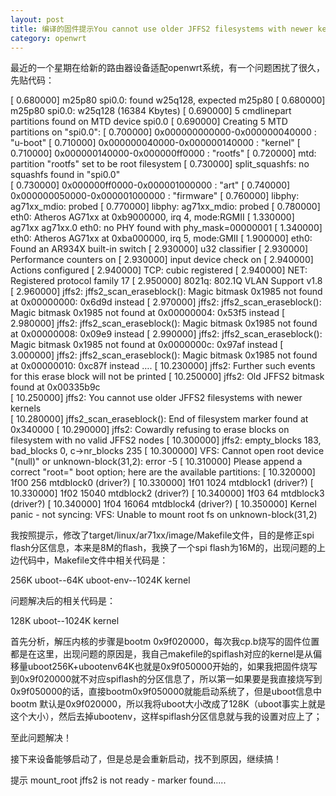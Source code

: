 ```yaml
---
layout: post
title: 编译的固件提示You cannot use older JFFS2 filesystems with newer kernels等问题的解决
category: openwrt
---
```


最近的一个星期在给新的路由器设备适配openwrt系统，有一个问题困扰了很久，先贴代码：



[    0.680000] m25p80 spi0.0: found w25q128, expected m25p80
[    0.680000] m25p80 spi0.0: w25q128 (16384 Kbytes)
[    0.690000] 5 cmdlinepart partitions found on MTD device spi0.0
[    0.690000] Creating 5 MTD partitions on "spi0.0":
[    0.700000] 0x000000000000-0x000000040000 : "u-boot"
[    0.710000] 0x000000040000-0x000000140000 : "kernel"
[    0.710000] 0x000000140000-0x000000ff0000 : "rootfs"
[    0.720000] mtd: partition "rootfs" set to be root filesystem
[    0.730000] split_squashfs: no squashfs found in "spi0.0"                 
[    0.730000] 0x000000ff0000-0x000001000000 : "art"
[    0.740000] 0x000000050000-0x000001000000 : "firmware"
[    0.760000] libphy: ag71xx_mdio: probed
[    0.770000] libphy: ag71xx_mdio: probed
[    0.780000] eth0: Atheros AG71xx at 0xb9000000, irq 4, mode:RGMII
[    1.330000] ag71xx ag71xx.0 eth0: no PHY found with phy_mask=00000001
[    1.340000] eth0: Atheros AG71xx at 0xba000000, irq 5, mode:GMII
[    1.900000] eth0: Found an AR934X built-in switch
[    2.930000] u32 classifier
[    2.930000]     Performance counters on
[    2.930000]     input device check on
[    2.940000]     Actions configured
[    2.940000] TCP: cubic registered
[    2.940000] NET: Registered protocol family 17
[    2.950000] 8021q: 802.1Q VLAN Support v1.8
[    2.960000] jffs2: jffs2_scan_eraseblock(): Magic bitmask 0x1985 not found at 0x00000000: 0x6d9d instead
[    2.970000] jffs2: jffs2_scan_eraseblock(): Magic bitmask 0x1985 not found at 0x00000004: 0x53f5 instead
[    2.980000] jffs2: jffs2_scan_eraseblock(): Magic bitmask 0x1985 not found at 0x00000008: 0x09e9 instead
[    2.990000] jffs2: jffs2_scan_eraseblock(): Magic bitmask 0x1985 not found at 0x0000000c: 0x97af instead
[    3.000000] jffs2: jffs2_scan_eraseblock(): Magic bitmask 0x1985 not found at 0x00000010: 0xc87f instead
….
[   10.230000] jffs2: Further such events for this erase block will not be printed
[   10.250000] jffs2: Old JFFS2 bitmask found at 0x00335b9c             
[   10.250000] jffs2: You cannot use older JFFS2 filesystems with newer kernels  
[   10.280000] jffs2_scan_eraseblock(): End of filesystem marker found at 0x340000
[   10.290000] jffs2: Cowardly refusing to erase blocks on filesystem with no valid JFFS2 nodes
[   10.300000] jffs2: empty_blocks 183, bad_blocks 0, c->nr_blocks 235
[   10.300000] VFS: Cannot open root device "(null)" or unknown-block(31,2): error -5
[   10.310000] Please append a correct "root=" boot option; here are the available partitions:
[   10.320000] 1f00             256 mtdblock0  (driver?)
[   10.330000] 1f01            1024 mtdblock1  (driver?)
[   10.330000] 1f02           15040 mtdblock2  (driver?)
[   10.340000] 1f03              64 mtdblock3  (driver?)
[   10.340000] 1f04           16064 mtdblock4  (driver?)
[   10.350000] Kernel panic - not syncing: VFS: Unable to mount root fs on unknown-block(31,2) 

我按照提示，修改了target/linux/ar71xx/image/Makefile文件，目的是修正spi flash分区信息，本来是8M的flash，我换了一个spi flash为16M的，出现问题的上边代码中，Makefile文件中相关代码是：

256K uboot--64K uboot-env--1024K kernel 

问题解决后的相关代码是：

128K uboot--1024K kernel

首先分析，解压内核的步骤是bootm 0x9f020000，每次我cp.b烧写的固件位置都是在这里，出现问题的原因是，我自己makefile的spiflash对应的kernel是从偏移量uboot256K+ubootenv64K也就是0x9f050000开始的，如果我把固件烧写到0x9f020000就不对应spiflash的分区信息了，所以第一如果要是我直接烧写到0x9f050000的话，直接bootm0x9f050000就能启动系统了，但是uboot信息中bootm 默认是0x9f020000，所以我将uboot大小改成了128K（uboot事实上就是这个大小），然后去掉ubootenv，这样spiflash分区信息就与我的设置对应上了；

至此问题解决！

接下来设备能够启动了，但是总是会重新启动，找不到原因，继续搞！

提示 mount_root jffs2 is not ready - marker found.....
